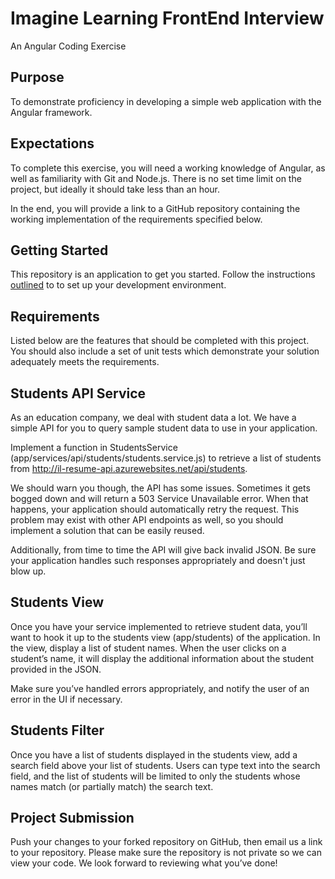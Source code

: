 # Imagine Learning FrontEnd Interview

An Angular Coding Exercise

## Purpose
To demonstrate proficiency in developing a simple web application with the Angular framework.

## Expectations
To complete this exercise, you will need a working knowledge of Angular, as well as familiarity with Git and Node.js. There is no set time limit on the project, but ideally it should take less than an hour.

In the end, you will provide a link to a GitHub repository containing the working implementation of the requirements specified below.

## Getting Started
This repository is an application to get you started. Follow the instructions [outlined](REPOINFO.md) to to set up your development environment.

## Requirements
Listed below are the features that should be completed with this project. You should also include a set of unit tests which demonstrate your solution adequately meets the requirements.

## Students API Service
As an education company, we deal with student data a lot. We have a simple API for you to query sample student data to use in your application.

Implement a function in StudentsService (app/services/api/students/students.service.js) to retrieve a list of students from http://il-resume-api.azurewebsites.net/api/students. 

We should warn you though, the API has some issues. Sometimes it gets bogged down and will return a 503 Service Unavailable error. When that happens, your application should automatically retry the request. This problem may exist with other API endpoints as well, so you should implement a solution that can be easily reused.

Additionally, from time to time the API will give back invalid JSON. Be sure your application handles such responses appropriately and doesn't just blow up.

## Students View
Once you have your service implemented to retrieve student data, you’ll want to hook it up to the students view (app/students) of the application. In the view, display a list of student names. When the user clicks on a student’s name, it will display the additional information about the student provided in the JSON.

Make sure you’ve handled errors appropriately, and notify the user of an error in the UI if necessary.

## Students Filter
Once you have a list of students displayed in the students view, add a search field above your list of students. Users can type text into the search field, and the list of students will be limited to only the students whose names match (or partially match) the search text.

## Project Submission
Push your changes to your forked repository on GitHub, then email us a link to your repository. Please make sure the repository is not private so we can view your code. We look forward to reviewing what you’ve done!
